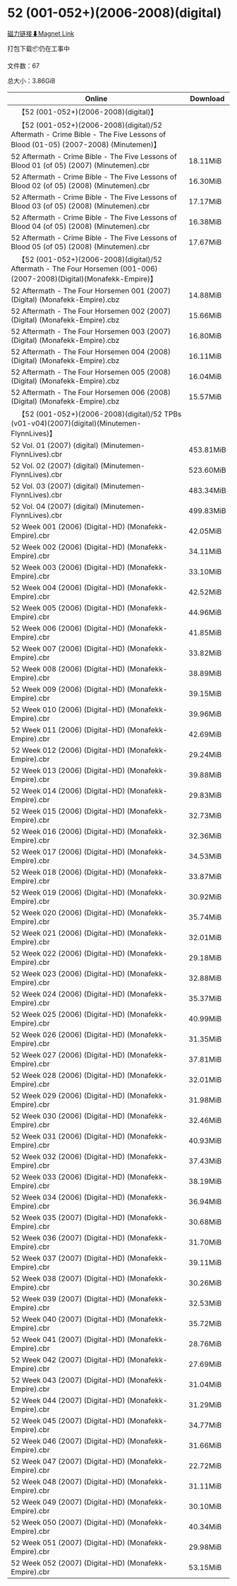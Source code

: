 # 52 (001-052+)(2006-2008)(digital)

[磁力链接⬇Magnet Link](magnet:?xt=urn:btih:d42a7c4857631d0d3f0d59cfff97898fe15b396e&dn=52%20%28001-052%2B%29%282006-2008%29%28digital%29)

打包下载📦仍在工事中

文件数：67

总大小：3.86GiB

Online | Download
--- | ---
&emsp;【52 (001-052+)(2006-2008)(digital)】 | 
&emsp;【52 (001-052+)(2006-2008)(digital)/52 Aftermath - Crime Bible - The Five Lessons of Blood (01-05) (2007-2008) (Minutemen)】 | 
52 Aftermath - Crime Bible - The Five Lessons of Blood 01 (of 05) (2007) (Minutemen).cbr | 18.11MiB
52 Aftermath - Crime Bible - The Five Lessons of Blood 02 (of 05) (2008) (Minutemen).cbr | 16.30MiB
52 Aftermath - Crime Bible - The Five Lessons of Blood 03 (of 05) (2008) (Minutemen).cbr | 17.17MiB
52 Aftermath - Crime Bible - The Five Lessons of Blood 04 (of 05) (2008) (Minutemen).cbr | 16.38MiB
52 Aftermath - Crime Bible - The Five Lessons of Blood 05 (of 05) (2008) (Minutemen).cbr | 17.67MiB
&emsp;【52 (001-052+)(2006-2008)(digital)/52 Aftermath - The Four Horsemen (001-006)(2007-2008)(Digital)(Monafekk-Empire)】 | 
52 Aftermath - The Four Horsemen 001 (2007) (Digital) (Monafekk-Empire).cbz | 14.88MiB
52 Aftermath - The Four Horsemen 002 (2007) (Digital) (Monafekk-Empire).cbz | 15.66MiB
52 Aftermath - The Four Horsemen 003 (2007) (Digital) (Monafekk-Empire).cbz | 16.80MiB
52 Aftermath - The Four Horsemen 004 (2008) (Digital) (Monafekk-Empire).cbz | 16.11MiB
52 Aftermath - The Four Horsemen 005 (2008) (Digital) (Monafekk-Empire).cbz | 16.04MiB
52 Aftermath - The Four Horsemen 006 (2008) (Digital) (Monafekk-Empire).cbz | 15.57MiB
&emsp;【52 (001-052+)(2006-2008)(digital)/52 TPBs (v01-v04)(2007)(digital)(Minutemen-FlynnLives)】 | 
52 Vol. 01 (2007) (digital) (Minutemen-FlynnLives).cbr | 453.81MiB
52 Vol. 02 (2007) (digital) (Minutemen-FlynnLives).cbr | 523.60MiB
52 Vol. 03 (2007) (digital) (Minutemen-FlynnLives).cbr | 483.34MiB
52 Vol. 04 (2007) (digital) (Minutemen-FlynnLives).cbr | 499.83MiB
52 Week 001 (2006) (Digital-HD) (Monafekk-Empire).cbr | 42.05MiB
52 Week 002 (2006) (Digital-HD) (Monafekk-Empire).cbr | 34.11MiB
52 Week 003 (2006) (Digital-HD) (Monafekk-Empire).cbr | 33.10MiB
52 Week 004 (2006) (Digital-HD) (Monafekk-Empire).cbr | 42.52MiB
52 Week 005 (2006) (Digital-HD) (Monafekk-Empire).cbr | 44.96MiB
52 Week 006 (2006) (Digital-HD) (Monafekk-Empire).cbr | 41.85MiB
52 Week 007 (2006) (Digital-HD) (Monafekk-Empire).cbr | 33.82MiB
52 Week 008 (2006) (Digital-HD) (Monafekk-Empire).cbr | 38.89MiB
52 Week 009 (2006) (Digital-HD) (Monafekk-Empire).cbr | 39.15MiB
52 Week 010 (2006) (Digital-HD) (Monafekk-Empire).cbr | 39.96MiB
52 Week 011 (2006) (Digital-HD) (Monafekk-Empire).cbr | 42.69MiB
52 Week 012 (2006) (Digital-HD) (Monafekk-Empire).cbr | 29.24MiB
52 Week 013 (2006) (Digital-HD) (Monafekk-Empire).cbr | 39.88MiB
52 Week 014 (2006) (Digital-HD) (Monafekk-Empire).cbr | 29.83MiB
52 Week 015 (2006) (Digital-HD) (Monafekk-Empire).cbr | 32.73MiB
52 Week 016 (2006) (Digital-HD) (Monafekk-Empire).cbr | 32.36MiB
52 Week 017 (2006) (Digital-HD) (Monafekk-Empire).cbr | 34.53MiB
52 Week 018 (2006) (Digital-HD) (Monafekk-Empire).cbr | 33.87MiB
52 Week 019 (2006) (Digital-HD) (Monafekk-Empire).cbr | 30.92MiB
52 Week 020 (2006) (Digital-HD) (Monafekk-Empire).cbr | 35.74MiB
52 Week 021 (2006) (Digital-HD) (Monafekk-Empire).cbr | 32.01MiB
52 Week 022 (2006) (Digital-HD) (Monafekk-Empire).cbr | 29.18MiB
52 Week 023 (2006) (Digital-HD) (Monafekk-Empire).cbr | 32.88MiB
52 Week 024 (2006) (Digital-HD) (Monafekk-Empire).cbr | 35.37MiB
52 Week 025 (2006) (Digital-HD) (Monafekk-Empire).cbr | 40.99MiB
52 Week 026 (2006) (Digital-HD) (Monafekk-Empire).cbr | 31.35MiB
52 Week 027 (2006) (Digital-HD) (Monafekk-Empire).cbr | 37.81MiB
52 Week 028 (2006) (Digital-HD) (Monafekk-Empire).cbr | 32.01MiB
52 Week 029 (2006) (Digital-HD) (Monafekk-Empire).cbr | 31.98MiB
52 Week 030 (2006) (Digital-HD) (Monafekk-Empire).cbr | 32.46MiB
52 Week 031 (2006) (Digital-HD) (Monafekk-Empire).cbr | 40.93MiB
52 Week 032 (2006) (Digital-HD) (Monafekk-Empire).cbr | 37.43MiB
52 Week 033 (2006) (Digital-HD) (Monafekk-Empire).cbr | 38.19MiB
52 Week 034 (2006) (Digital-HD) (Monafekk-Empire).cbr | 36.94MiB
52 Week 035 (2007) (Digital-HD) (Monafekk-Empire).cbr | 30.68MiB
52 Week 036 (2007) (Digital-HD) (Monafekk-Empire).cbr | 31.70MiB
52 Week 037 (2007) (Digital-HD) (Monafekk-Empire).cbr | 39.11MiB
52 Week 038 (2007) (Digital-HD) (Monafekk-Empire).cbr | 30.26MiB
52 Week 039 (2007) (Digital-HD) (Monafekk-Empire).cbr | 32.53MiB
52 Week 040 (2007) (Digital-HD) (Monafekk-Empire).cbr | 35.72MiB
52 Week 041 (2007) (Digital-HD) (Monafekk-Empire).cbr | 28.76MiB
52 Week 042 (2007) (Digital-HD) (Monafekk-Empire).cbr | 27.69MiB
52 Week 043 (2007) (Digital-HD) (Monafekk-Empire).cbr | 31.04MiB
52 Week 044 (2007) (Digital-HD) (Monafekk-Empire).cbr | 31.29MiB
52 Week 045 (2007) (Digital-HD) (Monafekk-Empire).cbr | 34.77MiB
52 Week 046 (2007) (Digital-HD) (Monafekk-Empire).cbr | 31.66MiB
52 Week 047 (2007) (Digital-HD) (Monafekk-Empire).cbr | 22.72MiB
52 Week 048 (2007) (Digital-HD) (Monafekk-Empire).cbr | 31.11MiB
52 Week 049 (2007) (Digital-HD) (Monafekk-Empire).cbr | 30.10MiB
52 Week 050 (2007) (Digital-HD) (Monafekk-Empire).cbr | 40.34MiB
52 Week 051 (2007) (Digital-HD) (Monafekk-Empire).cbr | 29.98MiB
52 Week 052 (2007) (Digital-HD) (Monafekk-Empire).cbr | 53.15MiB